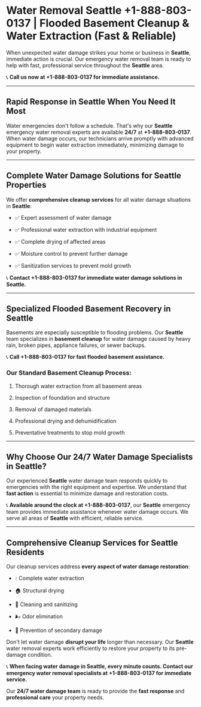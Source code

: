 # Water Removal Seattle +1-888-803-0137 | Flooded Basement Cleanup & Water Extraction (Fast & Reliable)

When unexpected water damage strikes your home or business in **Seattle**, immediate action is crucial. Our emergency water removal team is ready to help with fast, professional service throughout the **Seattle** area. 

📞 **Call us now at +1-888-803-0137 for immediate assistance.**

---

## Rapid Response in Seattle When You Need It Most

Water emergencies don't follow a schedule. That's why our **Seattle** emergency water removal experts are available **24/7** at **+1-888-803-0137**. When water damage occurs, our technicians arrive promptly with advanced equipment to begin water extraction immediately, minimizing damage to your property.

---

## Complete Water Damage Solutions for Seattle Properties

We offer **comprehensive cleanup services** for all water damage situations in **Seattle**:

- ✅ Expert assessment of water damage  
- ✅ Professional water extraction with industrial equipment  
- ✅ Complete drying of affected areas  
- ✅ Moisture control to prevent further damage  
- ✅ Sanitization services to prevent mold growth  

📞 **Contact +1-888-803-0137 for immediate water damage solutions in Seattle.**

---

## Specialized Flooded Basement Recovery in Seattle

Basements are especially susceptible to flooding problems. Our **Seattle** team specializes in **basement cleanup** for water damage caused by heavy rain, broken pipes, appliance failures, or sewer backups. 

📞 **Call +1-888-803-0137 for fast flooded basement assistance.**

### Our Standard Basement Cleanup Process:
1. Thorough water extraction from all basement areas  
2. Inspection of foundation and structure  
3. Removal of damaged materials  
4. Professional drying and dehumidification  
5. Preventative treatments to stop mold growth  

---

## Why Choose Our 24/7 Water Damage Specialists in Seattle?

Our experienced **Seattle** water damage team responds quickly to emergencies with the right equipment and expertise. We understand that **fast action** is essential to minimize damage and restoration costs.

📞 **Available around the clock at +1-888-803-0137**, our **Seattle** emergency team provides immediate assistance whenever water damage occurs. We serve all areas of **Seattle** with efficient, reliable service.

---

## Comprehensive Cleanup Services for Seattle Residents

Our cleanup services address **every aspect of water damage restoration**:

- 💧 Complete water extraction  
- 🏠 Structural drying  
- 🧼 Cleaning and sanitizing  
- 🌬️ Odor elimination  
- 🚫 Prevention of secondary damage  

Don't let water damage **disrupt your life** longer than necessary. Our **Seattle** water removal experts work efficiently to restore your property to its pre-damage condition.

📞 **When facing water damage in Seattle, every minute counts. Contact our emergency water removal specialists at +1-888-803-0137 for immediate service.**

Our **24/7 water damage team** is ready to provide the **fast response** and **professional care** your property needs.